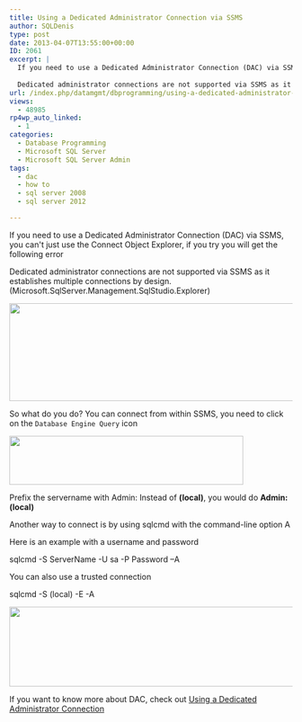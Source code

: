 ```yaml
---
title: Using a Dedicated Administrator Connection via SSMS
author: SQLDenis
type: post
date: 2013-04-07T13:55:00+00:00
ID: 2061
excerpt: |
  If you need to use a Dedicated Administrator Connection (DAC) via SSMS, you can't just use the Connect Object Explorer, if you try you will get the following error
  
  Dedicated administrator connections are not supported via SSMS as it establishes multi&hellip;
url: /index.php/datamgmt/dbprogramming/using-a-dedicated-administrator-connection/
views:
  - 48985
rp4wp_auto_linked:
  - 1
categories:
  - Database Programming
  - Microsoft SQL Server
  - Microsoft SQL Server Admin
tags:
  - dac
  - how to
  - sql server 2008
  - sql server 2012

---
```

If you need to use a Dedicated Administrator Connection (DAC) via SSMS, you can't just use the Connect Object Explorer, if you try you will get the following error

Dedicated administrator connections are not supported via SSMS as it establishes multiple connections by design. (Microsoft.SqlServer.Management.SqlStudio.Explorer)

<div class="image_block">
  <a href="/wp-content/uploads/blogs/DataMgmt/Denis/SQL2013/Dac.PNG?mtime=1365341742"><img alt="" src="/wp-content/uploads/blogs/DataMgmt/Denis/SQL2013/Dac.PNG?mtime=1365341742" width="619" height="174" /></a>
</div>

So what do you do? You can connect from within SSMS, you need to click on the `Database Engine Query` icon

<div class="image_block">
  <a href="/wp-content/uploads/blogs/DataMgmt/Denis/SQL2013/Dac2.PNG?mtime=1365342094"><img alt="" src="/wp-content/uploads/blogs/DataMgmt/Denis/SQL2013/Dac2.PNG?mtime=1365342094" width="416" height="87" /></a>
</div>

Prefix the servername with Admin: Instead of **(local)**, you would do **Admin:(local)**

Another way to connect is by using sqlcmd with the command-line option A
  
Here is an example with a username and password

sqlcmd -S ServerName -U sa -P Password –A

You can also use a trusted connection

sqlcmd -S (local) -E -A

<div class="image_block">
  <a href="/wp-content/uploads/blogs/DataMgmt/Denis/SQL2013/dac3.PNG?mtime=1365343123"><img alt="" src="/wp-content/uploads/blogs/DataMgmt/Denis/SQL2013/dac3.PNG?mtime=1365343123" width="671" height="142" /></a>
</div>

If you want to know more about DAC, check out [Using a Dedicated Administrator Connection][1]

 [1]: http://msdn.microsoft.com/en-us/library/ms189595(v=sql.110).aspx